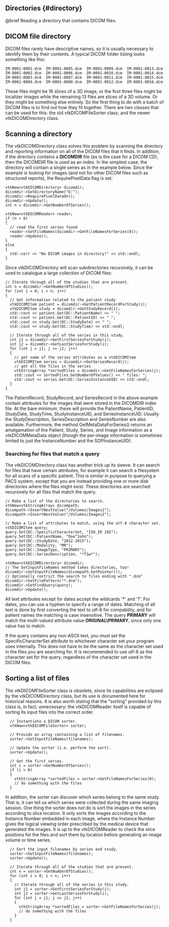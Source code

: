 ## Directories {#directory}

@brief Reading a directory that contains DICOM files.

## DICOM file directory

DICOM files rarely have descriptive names, so it is usually necessary
to identify them by their contents.  A typical DICOM folder listing looks
something like this:

~~~~~~~~{.cpp}
IM-0001-0001.dcm  IM-0001-0005.dcm  IM-0001-0009.dcm  IM-0001-0013.dcm
IM-0001-0002.dcm  IM-0001-0006.dcm  IM-0001-0010.dcm  IM-0001-0014.dcm
IM-0001-0003.dcm  IM-0001-0007.dcm  IM-0001-0011.dcm  IM-0001-0015.dcm
IM-0001-0004.dcm  IM-0001-0008.dcm  IM-0001-0012.dcm  IM-0001-0016.dcm
~~~~~~~~

These files might be 16 slices of a 3D image, or the first three files might
be localizer images while the remaining 13 files are slices of a 3D volume.
Or they might be something else entirely.  So the first thing to do with a
batch of DICOM files is to find out how they fit together.  There are two
classes that can be used for this: the old vtkDICOMFileSorter class, and
the newer vtkDICOMDirectory class.

## Scanning a directory

The vtkDICOMDirectory class solves this problem by scanning the directory
and reporting information on all of the DICOM files that it
finds.  In addition, if the directory contains a **DICOMDIR** file (as is
the case for a DICOM CD), then the DICOMDIR file is used as an index.
In the simplest case, the directory will contain a single series as in the
example below.  Since the example is looking for images (and not for other
DICOM files such as structured reports), the RequirePixelData flag is set:

~~~~~~~~{.cpp}
vtkNew<vtkDICOMDirectory> dicomdir;
dicomdir->SetDirectoryName("E:");
dicomdir->RequirePixelDataOn();
dicomdir->Update();
int n = dicomdir->GetNumberOfSeries();

vtkNew<vtkDICOMReader> reader;
if (n > 0)
{
  // read the first series found
  reader->SetFileNames(dicomdir->GetFileNamesForSeries(0));
  reader->Update();
}
else
{
  std::cerr << "No DICOM images in directory!" << std::endl;
}
~~~~~~~~

Since vtkDICOMDirectory will scan subdirectories recursively, it can be
used to catalogue a large collection of DICOM files:

~~~~~~~~{.cpp}
// Iterate through all of the studies that are present.
int n = dicomdir->GetNumberOfStudies();
for (int i = 0; i < n; i++)
{
  // Get information related to the patient study
  vtkDICOMItem patient = dicomdir->GetPatientRecordForStudy(i);
  vtkDICOMItem study = dicomdir->GetStudyRecord(i);
  std::cout << patient.Get(DC::PatientName) << " ";
  std::cout << patient.Get(DC::PatientID) << " ";
  std::cout << study.Get(DC::StudyDate) << " ";
  std::cout << study.Get(DC::StudyTime) << std::endl;

  // Iterate through all of the series in this study.
  int j1 = dicomdir->GetFirstSeriesForStudy(i);
  int j2 = dicomdir->GetLastSeriesForStudy(i);
  for (int j = j1; j <= j2; j++)
  {
    // get some of the series attributes as a vtkDICOMItem
    vtkDICOMItem series = dicomdir->GetSeriesRecord(j);
    // get all the files in the series
    vtkStringArray *sortedFiles = dicomdir->GetFileNamesForSeries(j);
    std::cout << sortedFiles.GetNumberOfValues() << " files: ";
    std::cout << series.Get(DC::SeriesInstanceUID) << std::endl;
  }
}
~~~~~~~~

The PatientRecord, StudyRecord, and SeriesRecord in the above example
contain attributes for the images that were stored in the DICOMDIR
index file.  At the bare minimum, these will provide the PatientName,
PatientID, StudyDate, StudyTime, StudyInstanceUID, and SeriesInstanceUID.
Usually the StudyDescription, SeriesDescription and SeriesNumber are also
available.  Furthermore, the method GetMetaDataForSeries() returns an
amalgamation of the Patient, Study, Series, and Image information as
a vtkDICOMMetaData object (though the per-image information is sometimes
limited to just the InstanceNumber and the SOPInstanceUID).

### Searching for files that match a query

The vtkDICOMDirectory class has another trick up its sleeve.  It can
search for files that have certain attributes, for example it can
search a filesystem for all scans of a specific patient.  This is
similar in purpose to querying a PACS system, except that you are
instead providing one or more disk directories where the files might
exist.  These directories are searched recursively for all files that
match the query.

~~~~~~~~{.cpp}
// Make a list of the directories to search.
vtkNew<vtkStringArray> dicompath;
dicompath->InsertNextValue("/Volumes/Images1");
dicompath->InsertNextValue("/Volumes/Images2");

// Make a list of attributes to match, using the utf-8 character set.
vtkDICOMItem query;
query.Set(DC::SpecificCharacterSet, "ISO_IR 192");
query.Set(DC::PatientName, "Doe^John");
query.Set(DC::StudyDate, "2012-2015");
query.Set(DC::Modality, "MR");
query.Set(DC::ImageType, "PRIMARY");
query.Set(DC::SeriesDescription, "*T1w*");

vtkNew<vtkDICOMDirectory> dicomdir;
// The SetInputFileNames method takes directories, too!
dicomdir->SetInputFileNames(dicompath.GetPointer());
// Optionally restrict the search to files ending with ".dcm"
dicomdir->SetFilePattern("*.dcm");
dicomdir->SetFindQuery(query);
dicomdir->Update();
~~~~~~~~

All text attributes except for dates accept the wildcards '\*' and '?'.  For
dates, you can use a hyphen to specify a range of dates.  Matching of all
text is done by first converting the text to utf-8 for compability, and for
patient names the matching is case insensitive.  The query **PRIMARY**
will match the multi-valued attribute value
**ORIGINAL\\PRIMARY**, since only one value has to match.

If the query contains any non-ASCII text, you must set the
SpecificCharacterSet attribute to whichever character set your program
uses internally.  This does not have to be the same as the character set
used in the files you are searching for.  It is recommended to use utf-8
as the character set for the query, regardless of the character set used
in the DICOM files.

## Sorting a list of files

The vtkDICOMFileSorter class is obsolete, since its capabilities are
eclipsed by the vtkDICOMDirectory class, but its use is documented here
for historical reasons.  It is also worth stating that the "sorting"
provided by this class is, in fact, unnecessary: the vtkDICOMReader
itself is capable of sorting its input files into the correct order.

~~~~~~~~{.cpp}
  // Instantiate a DICOM sorter.
  vtkNew<vtkDICOMFileSorter> sorter;

  // Provide an array containing a list of filenames.
  sorter->SetInputFileNames(filenames);

  // Update the sorter (i.e. perform the sort).
  sorter->Update();

  // Get the first series.
  int i = sorter->GetNumberOfSeries();
  if (i > 0)
  {
    vtkStringArray *sortedFiles = sorter->GetFileNamesForSeries(0);
    // do something with the files
  }
~~~~~~~~

In addition, the sorter can discover which series belong to the same
study.  That is, it can tell us which series were collected during the
same imaging session.  One thing the sorter does *not* do is sort
the images in the series according to slice location.  It only sorts the
images according to the Instance Number embedded in each image, where the
Instance Number gives the logical viewing order prescribed by the medical
device that generated the images.  It is up to the vtkDICOMReader to
check the slice positions for the files and sort them by location before
generating an image volume or time series.

~~~~~~~~{.cpp}
  // Sort the input filenames by series and study.
  sorter->SetInputFileNames(filenames);
  sorter->Update();

  // Iterate through all of the studies that are present.
  int n = sorter->GetNumberOfStudies();
  for (int i = 0; i < n; i++)
  {
    // Iterate through all of the series in this study.
    int j1 = sorter->GetFirstSeriesForStudy(i);
    int j2 = sorter->GetLastSeriesForStudy(i);
    for (int j = j1; j <= j2; j++)
    {
      vtkStringArray *sortedFiles = sorter->GetFileNamesForSeries(j);
      // do something with the files
    }
  }
~~~~~~~~
